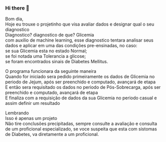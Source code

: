 ### Hi there 👋
Bom dia,  
Hoje eu trouxe o projetinho que visa avaliar dados e designar qual o seu diagnostico  
Diagnostico? diagnostico de que? Glicemia  
com auxilio de machine learning, esse diagnostico tentara analisar seus dados e aplicar em uma das condições pre-ensinadas, no caso:  
se sua Glicemia esta no estado Normal;  
se foi notada uma Tolerancia a glicose;  
se foram encontrados sinais de Diabetes Mellitus.  
  
O programa funcionara da seguinte maneira  
Quando for iniciado sera pedido primeiramente os dados de Glicemia no periodo de Jejum, após ser preenchido e computado, avançará de etapa  
E então sera requisitado os dados no periodo de Pós-Sobrecarga, após ser preenchido e computado, avançará de etapa  
E finaliza com a requisição de dados da sua Glicemia no periodo casual e assim definir um resultado  
  
Lembrando  
Isso é apenas um projeto  
Não tire conclusões precipitadas, sempre consulte a avaliação e consulta de um proficional especializado, se voce suspeita que esta com sistomas de Diabetes, va diretamente a um proficional.

<!--
**RockQuince/RockQuince** is a ✨ _special_ ✨ repository because its `README.md` (this file) appears on your GitHub profile.

Here are some ideas to get you started:

- 🔭 I’m currently working on ...
- 🌱 I’m currently learning ...
- 👯 I’m looking to collaborate on ...
- 🤔 I’m looking for help with ...
- 💬 Ask me about ...
- 📫 How to reach me: ...
- 😄 Pronouns: ...
- ⚡ Fun fact: ...
-->
